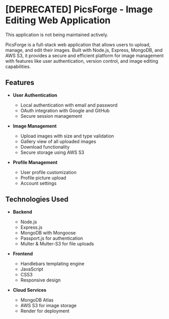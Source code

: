 # [DEPRECATED] PicsForge - Image Editing Web Application
This application is not being maintained actively.

PicsForge is a full-stack web application that allows users to upload, manage, and edit their images. Built with Node.js, Express, MongoDB, and AWS S3, it provides a secure and efficient platform for image management with features like user authentication, version control, and image editing capabilities.

## Features

- **User Authentication**
  - Local authentication with email and password
  - OAuth integration with Google and GitHub
  - Secure session management

- **Image Management**
  - Upload images with size and type validation
  - Gallery view of all uploaded images
  - Download functionality
  - Secure storage using AWS S3

- **Profile Management**
  - User profile customization
  - Profile picture upload
  - Account settings

## Technologies Used

- **Backend**
  - Node.js
  - Express.js
  - MongoDB with Mongoose
  - Passport.js for authentication
  - Multer & Multer-S3 for file uploads

- **Frontend**
  - Handlebars templating engine
  - JavaScript
  - CSS3
  - Responsive design

- **Cloud Services**
  - MongoDB Atlas
  - AWS S3 for image storage
  - Render for deployment
